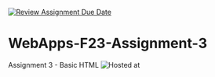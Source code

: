 [![Review Assignment Due Date](https://classroom.github.com/assets/deadline-readme-button-24ddc0f5d75046c5622901739e7c5dd533143b0c8e959d652212380cedb1ea36.svg)](https://classroom.github.com/a/q2-Q7VCy)
# WebApps-F23-Assignment-3
Assignment 3 - Basic HTML
![Hosted at]([https://44-563-webapps-f23.github.io/44563-webapps-f23-assignment3-s566466div/](https://44-563-webapps-f23.github.io/44563-webapps-f23-assignment3-s566466div/)https://44-563-webapps-f23.github.io/44563-webapps-f23-assignment3-s566466div/)
